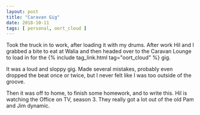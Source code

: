 ```yaml
---
layout: post
title: "Caravan Gig"
date: 2018-10-11
tags: [ personal, oort_cloud ]
---
```


Took the truck in to work, after loading it with my drums. After work Hil and
I grabbed a bite to eat at Walia and then headed over to the Caravan Lounge to
load in for the {% include tag_link.html tag="oort_cloud" %} gig.

It was a loud and sloppy gig. Made several mistakes, probably even dropped the
beat once or twice, but I never felt like I was too outside of the groove.

Then it was off to home, to finish some homework, and to write this. Hil is
watching the Office on TV, season 3. They really got a lot out of the old Pam
and Jim dynamic.
